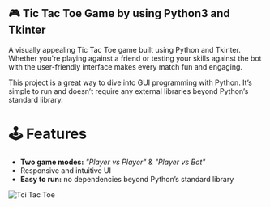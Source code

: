 ## 🎮 Tic Tac Toe Game by using Python3 and Tkinter 
A visually appealing Tic Tac Toe game built using Python and Tkinter. Whether you're playing against a friend or testing your skills against the bot with the user-friendly interface makes every match fun and engaging.

This project is a great way to dive into GUI programming with Python. It’s simple to run and doesn’t require any external libraries beyond Python’s standard library.

# 🕹 Features
- **Two game modes:** *"Player vs Player"* & *"Player vs Bot"*
- Responsive and intuitive UI
- **Easy to run:**  no dependencies beyond Python’s standard library

![Tci Tac Toe](https://github.com/CoderShayan/TicTacToe/blob/main/TicTacToe.pnghttps://github.com/CoderShayan/TicTacToe/blob/main/TicTacToe.png)
